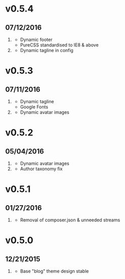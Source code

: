 # v0.5.4
## 07/12/2016

1. [](#new)
    * Dynamic footer
    * PureCSS standardised to IE8 & above
2.  [](#bugfix)
    * Dynamic tagline in config

# v0.5.3
## 07/11/2016

1. [](#new)
    * Dynamic tagline
    * Google Fonts
2.  [](#bugfix)
    * Dynamic avatar images

# v0.5.2
## 05/04/2016

1. [](#new)
    * Dynamic avatar images
2.  [](#bugfix)
    * Author taxonomy fix

# v0.5.1
## 01/27/2016

1.  [](#bugfix)
    * Removal of composer.json & unneeded streams

# v0.5.0
## 12/21/2015

1. [](#new)
    * Base "blog" theme design stable
